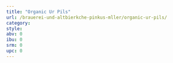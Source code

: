 ```yaml
---
title: "Organic Ur Pils"
url: /brauerei-und-altbierkche-pinkus-mller/organic-ur-pils/
category: 
style: 
abv: 0
ibu: 0
srm: 0
upc: 0
---
```


